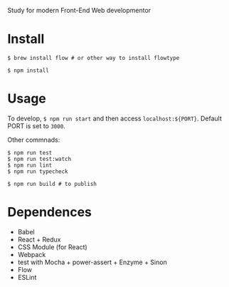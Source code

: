Study for modern Front-End Web developmentor

# Install

```
$ brew install flow # or other way to install flowtype

$ npm install
```

# Usage

To develop, `$ npm run start` and then access `localhost:${PORT}`.
Default PORT is set to `3000`.

Other commnads:
```
$ npm run test
$ npm run test:watch
$ npm run lint
$ npm run typecheck

$ npm run build # to publish

```

# Dependences

- Babel
- React + Redux
- CSS Module (for React)
- Webpack
- test with Mocha + power-assert + Enzyme + Sinon
- Flow
- ESLint
